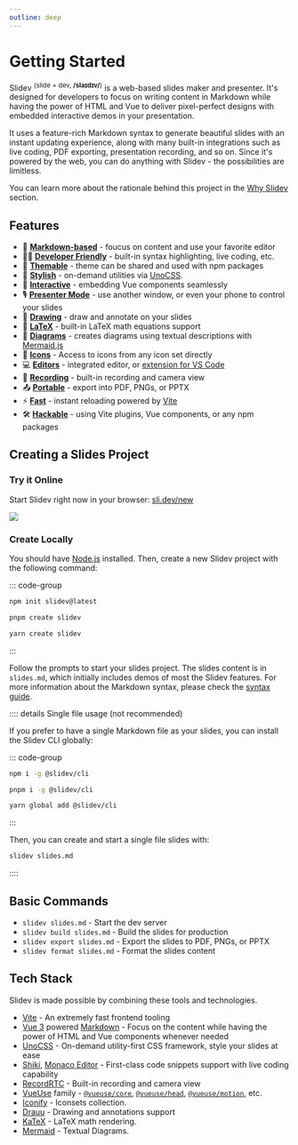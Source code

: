 ```yaml
---
outline: deep
---
```


# Getting Started

Slidev <sup>(slide + dev, **/slaɪdɪv/**)</sup> is a web-based slides maker and presenter. It's designed for developers to focus on writing content in Markdown while having the power of HTML and Vue to deliver pixel-perfect designs with embedded interactive demos in your presentation.

It uses a feature-rich Markdown syntax to generate beautiful slides with an instant updating experience, along with many built-in integrations such as live coding, PDF exporting, presentation recording, and so on. Since it's powered by the web, you can do anything with Slidev - the possibilities are limitless.

You can learn more about the rationale behind this project in the [Why Slidev](/guide/why) section.

## Features

- 📝 [**Markdown-based**](/guide/syntax.html) - foucus on content and use your favorite editor
- 🧑‍💻 [**Developer Friendly**](/guide/syntax.html#code-blocks) - built-in syntax highlighting, live coding, etc.
- 🎨 [**Themable**](/themes/gallery.html) - theme can be shared and used with npm packages
- 🌈 [**Stylish**](/guide/syntax.html#embedded-styles) - on-demand utilities via [UnoCSS](https://github.com/unocss/unocss).
- 🤹 [**Interactive**](/custom/directory-structure.html#components) - embedding Vue components seamlessly
- 🎙 [**Presenter Mode**](/guide/presenter-mode.html) - use another window, or even your phone to control your slides
- 🎨 [**Drawing**](/guide/drawing.html) - draw and annotate on your slides
- 🧮 [**LaTeX**](/guide/syntax.html#latex) - built-in LaTeX math equations support
- 📰 [**Diagrams**](/guide/syntax.html#diagrams) - creates diagrams using textual descriptions with [Mermaid.js](https://mermaid.js.org/)
- 🌟 [**Icons**](/guide/syntax.html#icons) - Access to icons from any icon set directly
- 💻 [**Editors**](/guide/editors.html) - integrated editor, or [extension for VS Code](https://github.com/slidevjs/slidev-vscode)
- 🎥 [**Recording**](/guide/recording.html) - built-in recording and camera view
- 📤 [**Portable**](/guide/exporting.html) - export into PDF, PNGs, or PPTX
- ⚡️ [**Fast**](https://vitejs.dev) - instant reloading powered by [Vite](https://vitejs.dev)
- 🛠 [**Hackable**](/custom/) - using Vite plugins, Vue components, or any npm packages

## Creating a Slides Project

### Try it Online

Start Slidev right now in your browser: [sli.dev/new](https://sli.dev/new)

[![](https://developer.stackblitz.com/img/open_in_stackblitz.svg)](https://sli.dev/new)

### Create Locally

You should have [Node.js](https://nodejs.org) installed. Then, create a new Slidev project with the following command:

::: code-group

```bash [npm]
npm init slidev@latest
```

```bash [pnpm]
pnpm create slidev
```

```bash [yarn]
yarn create slidev
```

:::

Follow the prompts to start your slides project. The slides content is in `slides.md`, which initially includes demos of most the Slidev features. For more information about the Markdown syntax, please check the [syntax guide](/guide/syntax). <!-- TODO: -->

:::: details Single file usage (not recommended)

If you prefer to have a single Markdown file as your slides, you can install the Slidev CLI globally:

::: code-group

```bash [npm]
npm i -g @slidev/cli
```

```bash [pnpm]
pnpm i -g @slidev/cli
```

```bash [yarn]
yarn global add @slidev/cli
```

:::

Then, you can create and start a single file slides with:

```bash
slidev slides.md
```

::::

## Basic Commands

- `slidev slides.md` - Start the dev server
- `slidev build slides.md` - Build the slides for production
- `slidev export slides.md` - Export the slides to PDF, PNGs, or PPTX
- `slidev format slides.md` - Format the slides content

<!--

## Command Line Interface

In a project where Slidev is installed, you can use the `slidev` field in your npm scripts:

```json
{
  "scripts": {
    "dev": "slidev", // start dev server
    "build": "slidev build", // build for production SPA
    "export": "slidev export" // export slides to pdf
  }
}
```

Otherwise, you can use it with [`npx`](https://github.com/npm/cli/blob/latest/bin/npx):

```bash
$ npx slidev
```

Run `slidev --help` for more options available.

## Markdown Syntax

Slidev reads your `slides.md` file under your project root and converts them into slides. Whenever you make changes to it, the content of the slides will be updated immediately. For example:

````md
# Slidev

Hello World

---

# Page 2

Directly use code blocks for highlighting

```ts
console.log('Hello, World!')
```

---

# Page 3
````

Read more about the Slidev Markdown syntax in the [syntax guide](/guide/syntax).

-->

## Tech Stack

Slidev is made possible by combining these tools and technologies.

- [Vite](https://vitejs.dev) - An extremely fast frontend tooling
- [Vue 3](https://v3.vuejs.org/) powered [Markdown](https://daringfireball.net/projects/markdown/syntax) - Focus on the content while having the power of HTML and Vue components whenever needed
- [UnoCSS](https://github.com/unocss/unocss) - On-demand utility-first CSS framework, style your slides at ease
- [Shiki](https://github.com/shikijs/shiki), [Monaco Editor](https://github.com/Microsoft/monaco-editor) - First-class code snippets support with live coding capability
- [RecordRTC](https://recordrtc.org) - Built-in recording and camera view
- [VueUse](https://vueuse.org) family - [`@vueuse/core`](https://github.com/vueuse/vueuse), [`@vueuse/head`](https://github.com/vueuse/head), [`@vueuse/motion`](https://github.com/vueuse/motion), etc.
- [Iconify](https://iconify.design/) - Iconsets collection.
- [Drauu](https://github.com/antfu/drauu) - Drawing and annotations support
- [KaTeX](https://katex.org/) - LaTeX math rendering.
- [Mermaid](https://mermaid-js.github.io/mermaid) - Textual Diagrams.
